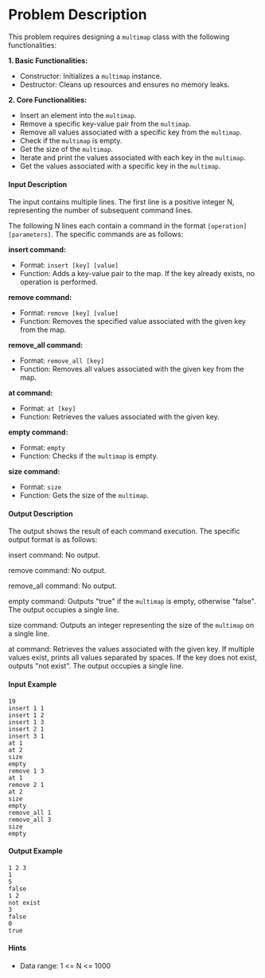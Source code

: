 # Problem Description

This problem requires designing a `multimap` class with the following functionalities:

**1. Basic Functionalities:**

- Constructor: Initializes a `multimap` instance.
- Destructor: Cleans up resources and ensures no memory leaks.

**2. Core Functionalities:**

- Insert an element into the `multimap`.
- Remove a specific key-value pair from the `multimap`.
- Remove all values associated with a specific key from the `multimap`.
- Check if the `multimap` is empty.
- Get the size of the `multimap`.
- Iterate and print the values associated with each key in the `multimap`.
- Get the values associated with a specific key in the `multimap`.


#### Input Description

The input contains multiple lines. The first line is a positive integer N, representing the number of subsequent command lines.

The following N lines each contain a command in the format `[operation] [parameters]`.  The specific commands are as follows:

**insert command:**

- Format: `insert [key] [value]`
- Function: Adds a key-value pair to the map. If the key already exists, no operation is performed.

**remove command:**

- Format: `remove [key] [value]`
- Function: Removes the specified value associated with the given key from the map.

**remove_all command:**

- Format: `remove_all [key]`
- Function: Removes all values associated with the given key from the map.

**at command:**

- Format: `at [key]`
- Function: Retrieves the values associated with the given key.

**empty command:**

- Format: `empty`
- Function: Checks if the `multimap` is empty.

**size command:**

- Format: `size`
- Function: Gets the size of the `multimap`.


#### Output Description

The output shows the result of each command execution. The specific output format is as follows:

insert command: No output.

remove command: No output.

remove_all command: No output.

empty command: Outputs "true" if the `multimap` is empty, otherwise "false". The output occupies a single line.

size command: Outputs an integer representing the size of the `multimap` on a single line.

at command: Retrieves the values associated with the given key. If multiple values exist, prints all values separated by spaces. If the key does not exist, outputs "not exist". The output occupies a single line.


#### Input Example

```
19
insert 1 1
insert 1 2
insert 1 3
insert 2 1
insert 3 1
at 1
at 2
size
empty
remove 1 3
at 1
remove 2 1
at 2
size
empty
remove_all 1
remove_all 3
size
empty
```



#### Output Example

```
1 2 3 
1
5
false
1 2 
not exist
3
false
0
true
```



#### Hints

- Data range: 1 <= N <= 1000